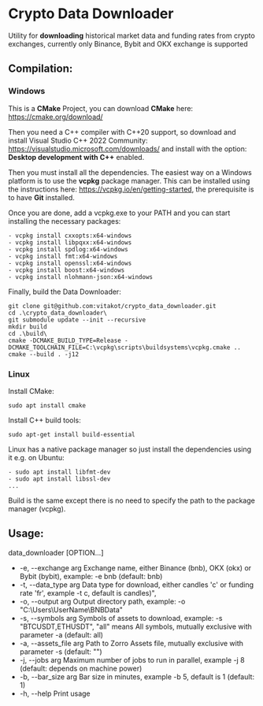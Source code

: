# Crypto Data Downloader

Utility for **downloading** historical market data and funding rates from crypto exchanges, currently only Binance, Bybit and OKX exchange is supported

## Compilation:

### Windows

This is a **CMake** Project, you can download **CMake** here: https://cmake.org/download/ 

Then you need a C++ compiler with C++20 support, so download and install Visual Studio C++ 2022 Community:
https://visualstudio.microsoft.com/downloads/ and install with the option: **Desktop development with C++** enabled.

Then you must install all the dependencies. The easiest way on a Windows platform is to use the **vcpkg** package manager.
This can be installed using the instructions here: https://vcpkg.io/en/getting-started, the prerequisite is to have **Git** installed.

Once you are done, add a vcpkg.exe to your PATH and you can start installing the necessary packages:

```console
- vcpkg install cxxopts:x64-windows
- vcpkg install libpqxx:x64-windows
- vcpkg install spdlog:x64-windows
- vcpkg install fmt:x64-windows
- vcpkg install openssl:x64-windows
- vcpkg install boost:x64-windows
- vcpkg install nlohmann-json:x64-windows
```

Finally, build the Data Downloader:

```console
git clone git@github.com:vitakot/crypto_data_downloader.git
cd .\crypto_data_downloader\
git submodule update --init --recursive
mkdir build
cd .\build\
cmake -DCMAKE_BUILD_TYPE=Release -DCMAKE_TOOLCHAIN_FILE=C:\vcpkg\scripts\buildsystems\vcpkg.cmake ..
cmake --build . -j12
```

### Linux

Install CMake:

```console
sudo apt install cmake
```

Install C++ build tools:

```console
sudo apt-get install build-essential
```

Linux has a native package manager so just install the dependencies using it e.g. on Ubuntu:

```console
- sudo apt install libfmt-dev
- sudo apt install libssl-dev
...
```

Build is the same except there is no need to specify the path to the package manager (vcpkg).

## Usage:

data_downloader [OPTION...]

* -e, --exchange arg     Exchange name, either Binance (bnb), OKX (okx) or Bybit (bybit), example: -e bnb (default: bnb)
* -t, --data_type arg    Data type for download, either candles 'c' or funding rate 'fr', example -t c, default is candles)",
* -o, --output arg       Output directory path, example: -o "C:\Users\UserName\BNBData"
* -s, --symbols arg      Symbols of assets to download, example: -s "BTCUSDT,ETHUSDT", "all" means All symbols, mutually exclusive with parameter -a (default: all)
* -a, --assets_file arg  Path to Zorro Assets file, mutually exclusive with parameter -s (default: "")
* -j, --jobs arg         Maximum number of jobs to run in parallel, example -j 8 (default: depends on machine power)
* -b, --bar_size arg     Bar size in minutes, example -b 5, default is 1 (default: 1)
* -h, --help             Print usage
